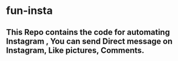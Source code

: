 # fun-insta
## This Repo contains the code for automating Instagram , You can send Direct message on Instagram, Like pictures, Comments.
